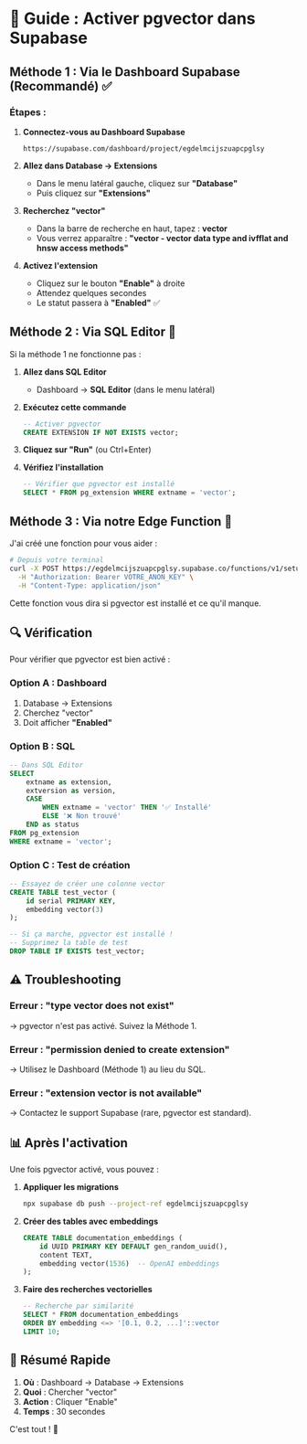 # 🚀 Guide : Activer pgvector dans Supabase

## Méthode 1 : Via le Dashboard Supabase (Recommandé) ✅

### Étapes :

1. **Connectez-vous au Dashboard Supabase**
   ```
   https://supabase.com/dashboard/project/egdelmcijszuapcpglsy
   ```

2. **Allez dans Database → Extensions**
   - Dans le menu latéral gauche, cliquez sur **"Database"**
   - Puis cliquez sur **"Extensions"**

3. **Recherchez "vector"**
   - Dans la barre de recherche en haut, tapez : **vector**
   - Vous verrez apparaître : **"vector - vector data type and ivfflat and hnsw access methods"**

4. **Activez l'extension**
   - Cliquez sur le bouton **"Enable"** à droite
   - Attendez quelques secondes
   - Le statut passera à **"Enabled"** ✅

## Méthode 2 : Via SQL Editor 📝

Si la méthode 1 ne fonctionne pas :

1. **Allez dans SQL Editor**
   - Dashboard → **SQL Editor** (dans le menu latéral)

2. **Exécutez cette commande**
   ```sql
   -- Activer pgvector
   CREATE EXTENSION IF NOT EXISTS vector;
   ```

3. **Cliquez sur "Run"** (ou Ctrl+Enter)

4. **Vérifiez l'installation**
   ```sql
   -- Vérifier que pgvector est installé
   SELECT * FROM pg_extension WHERE extname = 'vector';
   ```

## Méthode 3 : Via notre Edge Function 🤖

J'ai créé une fonction pour vous aider :

```bash
# Depuis votre terminal
curl -X POST https://egdelmcijszuapcpglsy.supabase.co/functions/v1/setup-vector-system \
  -H "Authorization: Bearer VOTRE_ANON_KEY" \
  -H "Content-Type: application/json"
```

Cette fonction vous dira si pgvector est installé et ce qu'il manque.

## 🔍 Vérification

Pour vérifier que pgvector est bien activé :

### Option A : Dashboard
1. Database → Extensions
2. Cherchez "vector"
3. Doit afficher **"Enabled"**

### Option B : SQL
```sql
-- Dans SQL Editor
SELECT 
    extname as extension,
    extversion as version,
    CASE 
        WHEN extname = 'vector' THEN '✅ Installé'
        ELSE '❌ Non trouvé'
    END as status
FROM pg_extension 
WHERE extname = 'vector';
```

### Option C : Test de création
```sql
-- Essayez de créer une colonne vector
CREATE TABLE test_vector (
    id serial PRIMARY KEY,
    embedding vector(3)
);

-- Si ça marche, pgvector est installé !
-- Supprimez la table de test
DROP TABLE IF EXISTS test_vector;
```

## ⚠️ Troubleshooting

### Erreur : "type vector does not exist"
→ pgvector n'est pas activé. Suivez la Méthode 1.

### Erreur : "permission denied to create extension"
→ Utilisez le Dashboard (Méthode 1) au lieu du SQL.

### Erreur : "extension vector is not available"
→ Contactez le support Supabase (rare, pgvector est standard).

## 📊 Après l'activation

Une fois pgvector activé, vous pouvez :

1. **Appliquer les migrations**
   ```bash
   npx supabase db push --project-ref egdelmcijszuapcpglsy
   ```

2. **Créer des tables avec embeddings**
   ```sql
   CREATE TABLE documentation_embeddings (
       id UUID PRIMARY KEY DEFAULT gen_random_uuid(),
       content TEXT,
       embedding vector(1536)  -- OpenAI embeddings
   );
   ```

3. **Faire des recherches vectorielles**
   ```sql
   -- Recherche par similarité
   SELECT * FROM documentation_embeddings
   ORDER BY embedding <=> '[0.1, 0.2, ...]'::vector
   LIMIT 10;
   ```

## 🎯 Résumé Rapide

1. **Où** : Dashboard → Database → Extensions
2. **Quoi** : Chercher "vector"
3. **Action** : Cliquer "Enable"
4. **Temps** : 30 secondes

C'est tout ! 🎉